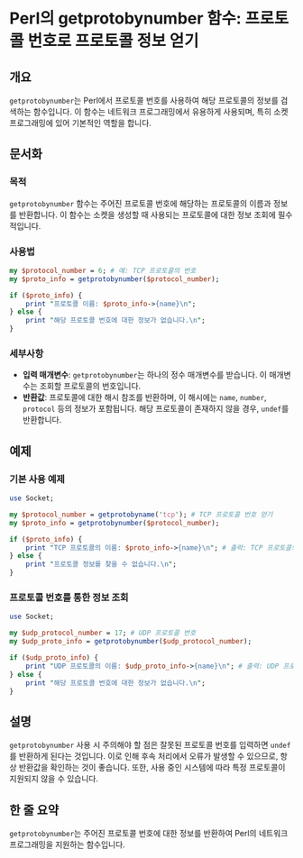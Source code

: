 <!--
Meta Description: # Perl의 getprotobynumber 함수: 프로토콜 번호로 프로토콜 정보 얻기 ## 개요 `getprotobynumber`는 Perl에서 프로토콜 번호를 사용하여 해당 프로토콜의 정보를 검색하는 함수입니다. 이 함수는 네트워크 프로그래밍에서 유용하게 사용되며,...
Meta Keywords: 프로토콜, getprotobynumber, 프로토콜의, tcp, proto_info
-->

# Perl의 getprotobynumber 함수: 프로토콜 번호로 프로토콜 정보 얻기

## 개요
`getprotobynumber`는 Perl에서 프로토콜 번호를 사용하여 해당 프로토콜의 정보를 검색하는 함수입니다. 이 함수는 네트워크 프로그래밍에서 유용하게 사용되며, 특히 소켓 프로그래밍에 있어 기본적인 역할을 합니다.

## 문서화
### 목적
`getprotobynumber` 함수는 주어진 프로토콜 번호에 해당하는 프로토콜의 이름과 정보를 반환합니다. 이 함수는 소켓을 생성할 때 사용되는 프로토콜에 대한 정보 조회에 필수적입니다.

### 사용법
```perl
my $protocol_number = 6; # 예: TCP 프로토콜의 번호
my $proto_info = getprotobynumber($protocol_number);

if ($proto_info) {
    print "프로토콜 이름: $proto_info->{name}\n";
} else {
    print "해당 프로토콜 번호에 대한 정보가 없습니다.\n";
}
```

### 세부사항
- **입력 매개변수**: `getprotobynumber`는 하나의 정수 매개변수를 받습니다. 이 매개변수는 조회할 프로토콜의 번호입니다.
- **반환값**: 프로토콜에 대한 해시 참조를 반환하며, 이 해시에는 `name`, `number`, `protocol` 등의 정보가 포함됩니다. 해당 프로토콜이 존재하지 않을 경우, `undef`를 반환합니다.

## 예제
### 기본 사용 예제
```perl
use Socket;

my $protocol_number = getprotobyname('tcp'); # TCP 프로토콜 번호 얻기
my $proto_info = getprotobynumber($protocol_number);

if ($proto_info) {
    print "TCP 프로토콜의 이름: $proto_info->{name}\n"; # 출력: TCP 프로토콜의 이름: tcp
} else {
    print "프로토콜 정보를 찾을 수 없습니다.\n";
}
```

### 프로토콜 번호를 통한 정보 조회
```perl
use Socket;

my $udp_protocol_number = 17; # UDP 프로토콜 번호
my $udp_proto_info = getprotobynumber($udp_protocol_number);

if ($udp_proto_info) {
    print "UDP 프로토콜의 이름: $udp_proto_info->{name}\n"; # 출력: UDP 프로토콜의 이름: udp
} else {
    print "해당 프로토콜 번호에 대한 정보가 없습니다.\n";
}
```

## 설명
`getprotobynumber` 사용 시 주의해야 할 점은 잘못된 프로토콜 번호를 입력하면 `undef`를 반환하게 된다는 것입니다. 이로 인해 후속 처리에서 오류가 발생할 수 있으므로, 항상 반환값을 확인하는 것이 좋습니다. 또한, 사용 중인 시스템에 따라 특정 프로토콜이 지원되지 않을 수 있습니다.

## 한 줄 요약
`getprotobynumber`는 주어진 프로토콜 번호에 대한 정보를 반환하여 Perl의 네트워크 프로그래밍을 지원하는 함수입니다.
